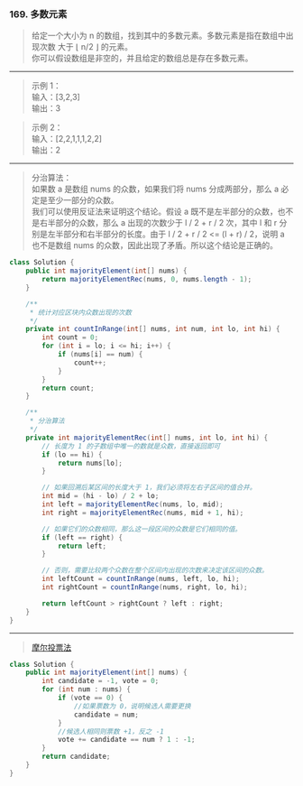 ### 169. 多数元素

>给定一个大小为 n 的数组，找到其中的多数元素。多数元素是指在数组中出现次数 大于 ⌊ n/2 ⌋ 的元素。  
>你可以假设数组是非空的，并且给定的数组总是存在多数元素。  
***
>示例 1：  
>输入：[3,2,3]  
>输出：3  

>示例 2：  
>输入：[2,2,1,1,1,2,2]  
>输出：2  
***
>分治算法：  
>如果数 a 是数组 nums 的众数，如果我们将 nums 分成两部分，那么 a 必定是至少一部分的众数。   
>我们可以使用反证法来证明这个结论。假设 a 既不是左半部分的众数，也不是右半部分的众数，那么 a 出现的次数少于 l / 2 + r / 2 次，其中 l 和 r 分别是左半部分和右半部分的长度。由于 l / 2 + r / 2 <= (l + r) / 2，说明 a 也不是数组 nums 的众数，因此出现了矛盾。所以这个结论是正确的。
 
```java
class Solution {
    public int majorityElement(int[] nums) {
        return majorityElementRec(nums, 0, nums.length - 1);
    }

    /**
     * 统计对应区块内众数出现的次数
     */
    private int countInRange(int[] nums, int num, int lo, int hi) {
        int count = 0;
        for (int i = lo; i <= hi; i++) {
            if (nums[i] == num) {
                count++;
            }
        }
        return count;
    }

    /**
     * 分治算法
     */
    private int majorityElementRec(int[] nums, int lo, int hi) {
        // 长度为 1 的子数组中唯一的数就是众数，直接返回即可
        if (lo == hi) {
            return nums[lo];
        }

        // 如果回溯后某区间的长度大于 1，我们必须将左右子区间的值合并。
        int mid = (hi - lo) / 2 + lo;
        int left = majorityElementRec(nums, lo, mid);
        int right = majorityElementRec(nums, mid + 1, hi);

        // 如果它们的众数相同，那么这一段区间的众数是它们相同的值。
        if (left == right) {
            return left;
        }

        // 否则，需要比较两个众数在整个区间内出现的次数来决定该区间的众数。
        int leftCount = countInRange(nums, left, lo, hi);
        int rightCount = countInRange(nums, right, lo, hi);

        return leftCount > rightCount ? left : right;
    }
}
```
***
>[摩尔投票法](https://www.bilibili.com/video/BV1Co4y1y7LL?from=search&seid=17807285776251864160)
```java
class Solution {
    public int majorityElement(int[] nums) {
        int candidate = -1, vote = 0;
        for (int num : nums) {
            if (vote == 0) {
                //如果票数为 0，说明候选人需要更换
                candidate = num;
            }
            //候选人相同则票数 +1，反之 -1
            vote += candidate == num ? 1 : -1;
        }
        return candidate;
    }
}
```
